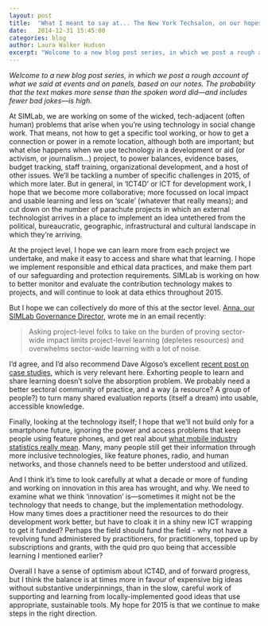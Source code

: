 ```yaml
---
layout: post
title:  "What I meant to say at... The New York Techsalon, on our hopes and fears for 2015!"
date:   2014-12-31 15:45:00
categories: blog
author: Laura Walker Hudson
excerpt: "Welcome to a new blog post series, in which we post a rough account of what we said at events and on panels, based on our notes. The probability that the text makes more sense than the spoken word did&mdash;and includes fewer bad jokes&mdash;is high."
---
```

*Welcome to a new blog post series, in which we post a rough account of what we said at events and on panels, based on our notes. The probability that the text makes more sense than the spoken word did&mdash;and includes fewer bad jokes&mdash;is high.*

At SIMLab, we are working on some of the wicked, tech-adjacent (often human) problems that arise when you’re using technology in social change work. That means, not how to get a specific tool working, or how to get a connection or power in a remote location, although both are important; but what else happens when we use technology in a development or aid (or activism, or journalism...) project, to power balances, evidence bases, budget tracking, staff training, organizational development, and a host of other issues. We’ll be tackling a number of specific challenges in 2015, of which more later. But in general, in ‘ICT4D’ or ICT for development work, I hope that we become more collaborative; more focussed on local impact and usable learning and less on ‘scale’ (whatever that really means); and cut down on the number of parachute projects in which an external technologist arrives in a place to implement an idea untethered from the political, bureaucratic, geographic, infrastructural and cultural landscape in which they’re arriving.

At the project level, I hope we can learn more from each project we undertake, and make it easy to access and share what that learning. I hope we implement responsible and ethical data practices, and make them part of our safeguarding and protection requirements. SIMLab is working on how to better monitor and evaluate the contribution technology makes to projects, and will continue to look at data ethics throughout 2015.

But I hope we can collectively do more of this at the sector level. [Anna, our SIMLab Governance Director](http://simlab.org/team#anna), wrote me in an email recently:

> Asking project-level folks to take on the burden of proving sector-wide impact limits project-level learning (depletes resources) and overwhelms sector-wide learning with a lot of noise.

I’d agree, and I’d also recommend Dave Algoso’s excellent [recent post on case studies](http://algoso.org/2014/12/16/case-studies-as-a-tool-for-sector-learning/), which is very relevant here. Exhorting people to learn and share learning doesn’t solve the absorption problem. We probably need a better sectoral community of practice, and a way (a resource? A group of people?) to turn many shared evaluation reports (itself a dream) into usable, accessible knowledge.

Finally, looking at the technology itself; I hope that we’ll not build only for a smartphone future, ignoring the power and access problems that keep people using feature phones, and get real about [what mobile industry statistics really mean](https://gsmaintelligence.com/analysis/2014/05/measuring-mobile-penetration/430/). Many, many people still get their information through more inclusive technologies, like feature phones, radio, and human networks, and those channels need to be better understood and utilized.

And I think it’s time to look carefully at what a decade or more of funding and working on innovation in this area has wrought, and why. We need to examine what we think ‘innovation’ is&mdash;sometimes it might not be the technology that needs to change, but the implementation methodology. How many times does a practitioner need the resources to do their development work better, but have to cloak it in a shiny new ICT wrapping to get it funded? Perhaps the field should fund the field - why not have a revolving fund administered by practitioners, for practitioners, topped up by subscriptions and grants, with the quid pro quo being that accessible learning I mentioned earlier?

Overall I have a sense of optimism about ICT4D, and of forward progress, but I think the balance is at times more in favour of expensive big ideas without substantive underpinnings, than in the slow, careful work of supporting and learning from locally-implemented good ideas that use appropriate, sustainable tools. My hope for 2015 is that we continue to make steps in the right direction.